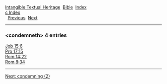 [Intangible Textual Heritage](../../index)  [Bible](../index) 
[Index](index)   
[c Index](_c_)  
  [Previous](c02416)  [Next](c02418) 

------------------------------------------------------------------------

### &lt;condemneth&gt; 4 entries

[Job 15:6](../kjv/job015.htm#006)  
[Pro 17:15](../kjv/pro017.htm#015)  
[Rom 14:22](../kjv/rom014.htm#022)  
[Rom 8:34](../kjv/rom008.htm#034)  

------------------------------------------------------------------------

[Next: condemning (2)](c02418)
